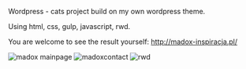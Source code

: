 Wordpress - cats project build on my own wordpress theme.

Using html, css, gulp, javascript, rwd.

You are welcome to see the result yourself: http://madox-inspiracja.pl/

![madox mainpage](https://user-images.githubusercontent.com/32135862/33762888-a57470f6-dc0e-11e7-81d7-98433793c1e8.png)
![madoxcontact](https://user-images.githubusercontent.com/32135862/33762892-aa57431e-dc0e-11e7-9edd-420469648985.png)
![rwd](https://user-images.githubusercontent.com/32135862/33762899-b2881f0e-dc0e-11e7-99ca-5a56bed4e579.png)
